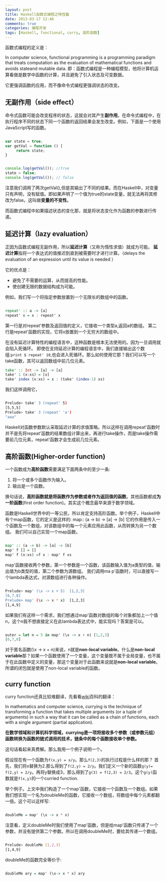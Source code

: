 ```yaml
---
layout: post
title: Haskell函数式编程之特性篇
date: 2013-03-17 12:46
comments: true
categories: 编程开发
tags: [Haskell, functional, curry, 高阶函数]
---
```


函数式编程的定义是：

In computer science, functional programming is a programming paradigm that treats computation as the evaluation of mathematical functions and avoids stateand mutable data. 
即：函数式编程是一种编程模型，他将计算机运算看做是数学中函数的计算，并且避免了引入状态及可变数据。

它更强调函数的应用，而不像命令式编程更强调状态的改变。


## 无副作用（side effect）

命令式函数可能会改变程序的状态，这就会对其产生**副作用**。在命令式编程中，在执行程序不同的状态下同一个函数的返回结果会发生改变。例如，下面是一个使用JavaScript写的函数。

```javascript

var state = true;
var getVal = function () [
     return state;
}

```
```javascript

console.log(getVal()); //true
state = false;
console.log(getVal()); // false

```
<!-- more -->

注意我们调用了两次getVal(),但是其输出了不同的结果。而在Haskell中，对变量只有声明，没有赋值。即如果声明了一个值为true的state变量，就无法再将其修改为false。这叫做**变量的不变性**。

而函数式编程中如果描述状态的变化那，就是将状态变化作为函数的参数进行传递。


## 延迟计算（lazy evaluation）


正因为函数式编程无副作用，所以**延迟计算**（又称为惰性求值）就成为可能。
**延迟计算**指将一个表达式的值推迟到直到被需要时才进行计算。（delays the evaluation of an expression until its value is needed ）

它的优点是：

* 避免了不需要的运算，从而提高的性能。
* 使创建无限的数据结构成为可能。


例如，我们写一个将指定参数放置到一个无限长的数组中的函数。

```haskell

repeat' :: a -> [a]
repeat' x = x : repeat' x

```

第一行是对repeat'参数及返回值的定义，它接收一个类型a,返回a的数组。
第二行是repeat'函数的实现，它将x放置到一个无穷大的数组中。

在没有延迟计算特性的编程语言中，这种函数是根本无法使用的。因为一旦调用就会陷入死循环。
即使在支持延迟计算的编程语言中，我们直接输出这个数组:`print $ repeat' 10`,也会进入死循环。那么如何使用它那？我们可以写一个take函数，其可以返回数组中前几位元素。

```haskell
take' :: Int -> [a] -> [a]
take' 1 (x:xs) = [x]
take' index (x:xs) = x : (take' (index-1) xs)

```
我们这样调用它，

```bash

Prelude> take' 3 (repeat' 5) 
[5,5,5]
Prelude> take' 3 (repeat' 'a') 
"aaa"

```

Haskell对函数参数默认采取延迟计算的求值策略。所以这样在调用repeat'函数时并不是先将repeat'函数的结果数组计算出来，再进行take操作，而是take操作需要前几位元素，repeat'函数才会生成前几位元素。


## 高阶函数(Higher-order function)

一个函数成为**高阶函数**需要满足下面两条中的至少一条:

1. 将一个或多个函数作为输入。
2. 输出是一个函数。

换句话说，**高阶函数就是将函数作为参数或者作为返回值的函数**。其他函数都成**为一阶函数**(first order function)。其实这个概念最早来源于数学领域。

函数是Haskell世界中的一等公民，所以肯定支持高阶函数。举个例子，Haskell中有个map函数，它的定义是这样的:
map:: (a -> b) -> [a] -> [b]
它的作用是传入一个函数及一个数组，对该数组中的每一个元素应用此函数，从而转换为另一个数组。
我们可以自己实现一个map函数。

```haskell

map' :: (a -> b) -> [a] -> [b]
map' f [] = []
map' f (x:xs) =f x : map' f xs

```

map'函数接收两个参数，第一个参数是一个函数，该函数输入值为a类型的值，输出值为b类型的值，第二个参数为源数组。
我们调用ma p'函数时，可以直接写一个lambda表达式，对源数组进行各种操作。

```bash

Prelude> map' (\x -> x + 5)  [1,2,3]
[6,7,8]
Prelude> map' (\x -> x * x)  [1,2,3] 
[1,4,9]

``` 

如果我们有这样一个需求，我们想通过map'函数对数组的每个对象都加上一个值n，这个n我不想直接定义在此lambda表达式中，能实现吗？答案是可以。

```haskell

outer = let n = 5 in map' (\x -> x + n) [1,2,3] 
[6,7,8]

```

对于匿名函数(\x -> x + n)来说，n就是**non-local variable**。什么是**non-local variable**那？如果一个函数使用了一个变量，这个变量既不属于全局变量，也不属于在此函数中定义的变量，那这个变量对于此函数来说就是**non-local variable**。
所谓的闭包就是使用了non-local variable的函数。


## curry function

curry function还真比较难翻译，先看看[wiki](http://en.wikipedia.org/wiki/Currying)百科的翻译：

In mathematics and computer science, currying is the technique of transforming a function that takes multiple arguments (or a tuple of arguments) in such a way that it can be called as a chain of functions, each with a single argument (partial application). 

**在数学领域和计算机科学领域，currying是一项将接收多个参数（或参数元组）函数转换为函数的链式调用的技术，链条中的每个函数接收单个参数。**

这句话看起来真费解。那么我用一个例子说明一个。

假设现在有一个函数为`f(x,y) = x/y`。那么`f(2,3)`的执行过程是什么样的那？ 首先，我们将x替换为2.那么得到了`f(2,y) = 2/y`。我们定义一个新的函数`g(y)= f(2,y) = 2/y`。再将y替换成3，那么得到了`g(3) = f(2,3) = 2/3`。这个`g(y)`函数就是`f(x,y)`的一个curried function.

举个例子。上文中我们构造了一个map'函数，它接收一个函数及一个数组。如果我们想实现一个名为doubleMe的函数，它接收一个数组，将数组中每个元素都翻一倍。这个可以这样写:

```haskell

doubleMe = map' (\x -> x * x) 

```

注意看，定义doubleMe时我们使用了map'函数，但是给map'函数只传递了一个参数，并没有提供第二个参数。所以在调用doubleMe时，要给其传递一个数组。

```bash

Prelude> doubleMe [1,2,3] 
[1,4,9] 

```
doubleMe的函数完全等价于: 

```haskell

doubleMe ary = map' (\x-> x * x) ary

```

